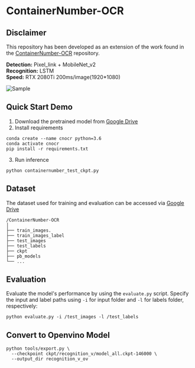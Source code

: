 # ContainerNumber-OCR

## Disclaimer
This repository has been developed as an extension of the work found in the [ContainerNumber-OCR](https://github.com/lbf4616/ContainerNumber-OCR) repository.

 __Detection:__  Pixel_link + MobileNet_v2  
 __Recognition:__  LSTM  
 __Speed:__  RTX 2080Ti 200ms/image(1920*1080)  
 
![Sample](https://github.com/lbf4616/ContainerNumber-OCR/blob/master/Sample.png)
 
## Quick Start Demo
1. Download the pretrained model from [Google Drive](https://drive.google.com/open?id=18IGl5jOsUX4S6fKLHlw41JXEn4RRxIIF)  
2. Install requirements  
```
conda create --name cnocr python=3.6
conda activate cnocr
pip install -r requirements.txt
```
3. Run inference
```
python containernumber_test_ckpt.py
```

## Dataset
The dataset used for training and evaluation can be accessed via [Google Drive](https://drive.google.com/drive/folders/1u14fhGoiS-R8dMDBqtX-gRPD0a5z_4jV?usp=sharing)
```
/ContainerNumber-OCR
│
├── train_images.
├── train_images_label
├── test_images
├── test_labels
├── ckpt
├── pb_models
└── ...
```

## Evaluation
Evaluate the model's performance by using the `evaluate.py` script. Specify the input and label paths using `-i` for input folder and `-l` for labels folder, respectively:
```
python evaluate.py -i /test_images -l /test_labels
```

## Convert to Openvino Model
```
python tools/export.py \
  --checkpoint ckpt/recognition_v/model_all.ckpt-146000 \
  --output_dir recognition_v_ov
```
